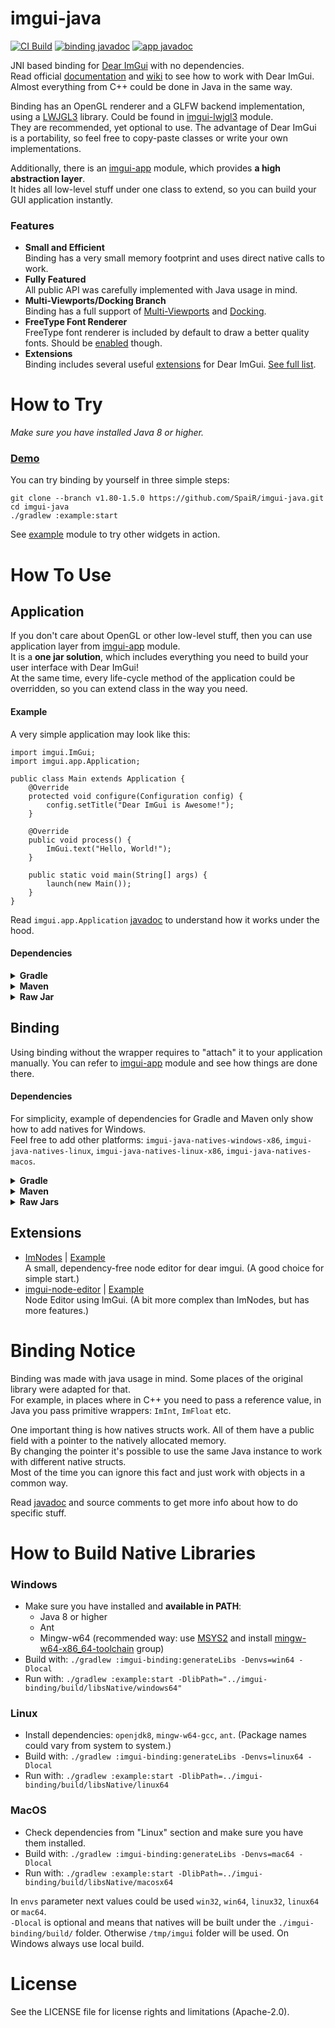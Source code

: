 # imgui-java 
[![CI Build](https://github.com/SpaiR/imgui-java/workflows/CI%20Build/badge.svg)](https://github.com/SpaiR/imgui-java/actions?query=workflow%3A%22CI+Build%22) 
[![binding javadoc](https://javadoc.io/badge2/io.imgui.java/imgui-java-binding/binding_javadoc.svg)](https://javadoc.io/doc/io.imgui.java/imgui-java-binding)
[![app javadoc](https://javadoc.io/badge2/io.imgui.java/imgui-app-binding/app_javadoc.svg)](https://javadoc.io/doc/io.imgui.java/imgui-java-app)

JNI based binding for [Dear ImGui](https://github.com/ocornut/imgui) with no dependencies.<br>
Read official [documentation](https://github.com/ocornut/imgui#usage) and [wiki](https://github.com/ocornut/imgui/wiki) to see how to work with Dear ImGui.
Almost everything from C++ could be done in Java in the same way.

Binding has an OpenGL renderer and a GLFW backend implementation, using a [LWJGL3](https://www.lwjgl.org/) library. Could be found in [imgui-lwjgl3](https://github.com/SpaiR/imgui-java/blob/v1.80-1.5.0/imgui-lwjgl3) module.<br>
They are recommended, yet optional to use. The advantage of Dear ImGui is a portability, so feel free to copy-paste classes or write your own implementations.<br>

Additionally, there is an [imgui-app](https://github.com/SpaiR/imgui-java/blob/v1.80-1.5.0/imgui-app) module, which provides **a high abstraction layer**.<br>
It hides all low-level stuff under one class to extend, so you can build your GUI application instantly.

### Features
- **Small and Efficient**<br>
  Binding has a very small memory footprint and uses direct native calls to work.<br>
- **Fully Featured**<br>
  All public API was carefully implemented with Java usage in mind.<br>
- **Multi-Viewports/Docking Branch**<br>
  Binding has a full support of [Multi-Viewports](https://github.com/ocornut/imgui/wiki/Multi-Viewports) and [Docking](https://github.com/ocornut/imgui/wiki/Docking). <br>
- **FreeType Font Renderer**<br>
  FreeType font renderer is included by default to draw a better quality fonts. Should be [enabled](https://github.com/ocornut/imgui/blob/v1.80/misc/freetype/README.md) though.<br>
- **Extensions**<br>
  Binding includes several useful [extensions](https://github.com/ocornut/imgui/wiki/Useful-Widgets) for Dear ImGui. [See full list](#extensions).

# How to Try
_Make sure you have installed Java 8 or higher._

### [Demo](https://i.imgur.com/c0ds1EZ.gif)

You can try binding by yourself in three simple steps:

```
git clone --branch v1.80-1.5.0 https://github.com/SpaiR/imgui-java.git
cd imgui-java
./gradlew :example:start
```

See [example](https://github.com/SpaiR/imgui-java/blob/v1.80-1.5.0/example) module to try other widgets in action.

# How To Use

## Application
If you don't care about OpenGL or other low-level stuff, then you can use application layer from [imgui-app](https://github.com/SpaiR/imgui-java/blob/v1.80-1.5.0/imgui-app) module.<br>
It is a **one jar solution**, which includes everything you need to build your user interface with Dear ImGui!<br>
At the same time, every life-cycle method of the application could be overridden, so you can extend class in the way you need.

#### Example
A very simple application may look like this:
```
import imgui.ImGui;
import imgui.app.Application;

public class Main extends Application {
    @Override
    protected void configure(Configuration config) {
        config.setTitle("Dear ImGui is Awesome!");
    }

    @Override
    public void process() {
        ImGui.text("Hello, World!");
    }

    public static void main(String[] args) {
        launch(new Main());
    }
}
```
Read `imgui.app.Application` [javadoc](https://javadoc.io/doc/io.imgui.java/imgui-java-app) to understand how it works under the hood.

#### Dependencies

<details>
        <summary><b>Gradle</b></summary>

```
repositories {
    jcenter()
}

dependencies {
    implementation "io.imgui.java:imgui-java-app:1.80-1.5.0"
}
```
</details>

<details>
        <summary><b>Maven</b></summary>

```
<repositories>
    <repository>
        <id>jcenter</id>
        <url>https://jcenter.bintray.com/</url>
    </repository>
</repositories>

<dependencies>
    <dependency>
        <groupId>io.imgui.java</groupId>
        <artifactId>imgui-java-app</artifactId>
        <version>1.80-1.5.0</version>
    </dependency>
</dependencies>
```
</details>

<details>
        <summary><b>Raw Jar</b></summary>

1. Go to the [release page](https://github.com/SpaiR/imgui-java/releases/latest);
2. Download `imgui-app-${version}.jar`;
3. Add the jar to your classpath.
</details>

## Binding
Using binding without the wrapper requires to "attach" it to your application manually.
You can refer to [imgui-app](https://github.com/SpaiR/imgui-java/blob/v1.80-1.5.0/imgui-app) module and see how things are done there.

#### Dependencies
For simplicity, example of dependencies for Gradle and Maven only show how to add natives for Windows.<br>
Feel free to add other platforms: `imgui-java-natives-windows-x86`, `imgui-java-natives-linux`, `imgui-java-natives-linux-x86`, `imgui-java-natives-macos`.

<details>
        <summary><b>Gradle</b></summary>

```
repositories {
    jcenter()
    mavenCentral()
}

ext {
    lwjglVersion = '3.2.3'
    imguiVersion = '1.80-1.5.0'
}

dependencies {
    implementation platform("org.lwjgl:lwjgl-bom:$lwjglVersion")

    ['', '-opengl', '-glfw'].each {
        implementation "org.lwjgl:lwjgl$it:$lwjglVersion"
        implementation "org.lwjgl:lwjgl$it::natives-windows"
    }
    
    implementation "io.imgui.java:imgui-java-binding:$imguiVersion"
    implementation "io.imgui.java:imgui-java-lwjgl3:$imguiVersion"
    
    implementation "io.imgui.java:imgui-java-natives-windows:$imguiVersion"
}
```
</details>

<details>
        <summary><b>Maven</b></summary>

```
<repositories>
    <repository>
        <id>jcenter</id>
        <url>https://jcenter.bintray.com/</url>
    </repository>
</repositories>

<properties>
    <lwjgl.version>3.2.3</lwjgl.version>
    <imgui.java.version>1.80-1.5.0</imgui.java.version>
</properties>

<dependencyManagement>
    <dependencies>
        <dependency>
            <groupId>org.lwjgl</groupId>
            <artifactId>lwjgl-bom</artifactId>
            <version>${lwjgl.version}</version>
            <scope>import</scope>
            <type>pom</type>
        </dependency>
    </dependencies>
</dependencyManagement>

<dependencies>
    <dependency>
        <groupId>org.lwjgl</groupId>
        <artifactId>lwjgl</artifactId>
    </dependency>
    <dependency>
        <groupId>org.lwjgl</groupId>
        <artifactId>lwjgl-glfw</artifactId>
    </dependency>
    <dependency>
        <groupId>org.lwjgl</groupId>
        <artifactId>lwjgl-opengl</artifactId>
    </dependency>
    <dependency>
        <groupId>org.lwjgl</groupId>
        <artifactId>lwjgl</artifactId>
        <classifier>natives-windows</classifier>
    </dependency>
    <dependency>
        <groupId>org.lwjgl</groupId>
        <artifactId>lwjgl-glfw</artifactId>
        <classifier>natives-windows</classifier>
    </dependency>
    <dependency>
        <groupId>org.lwjgl</groupId>
        <artifactId>lwjgl-opengl</artifactId>
        <classifier>natives-windows</classifier>
    </dependency>
    
    <dependency>
        <groupId>io.imgui.java</groupId>
        <artifactId>imgui-java-binding</artifactId>
        <version>${imgui.java.version}</version>
    </dependency>
    <dependency>
        <groupId>io.imgui.java</groupId>
        <artifactId>imgui-java-lwjgl3</artifactId>
        <version>${imgui.java.version}</version>
    </dependency>
    <dependency>
        <groupId>io.imgui.java</groupId>
        <artifactId>imgui-java-natives-windows</artifactId>
        <version>${imgui.java.version}</version>
    </dependency>
</dependencies>
```
</details>

<details>
        <summary><b>Raw Jars</b></summary>

 1. Go to the [release page](https://github.com/SpaiR/imgui-java/releases/latest);
 2. Download `imgui-binding-${version}.jar`, `imgui-lwjgl3-${version}.jar` and binary libraries for your OS;
   - imgui-java.dll - Windows 32bit
   - imgui-java64.dll - Windows 64bit
   - libimgui-java.so - Linux 32bit
   - libimgui-java64.so - Linux 64bit
   - libimgui-java64.dylib - MacOS
 3. Add jars to your classpath;
 4. Provide a VM option: `imgui.library.path` or `java.library.path`. It should point to the folder where you've placed downloaded native libraries.
</details>

## Extensions
- [ImNodes](https://github.com/Nelarius/imnodes/tree/595972941054e9fa453f5a6d5590a51c9e1c98a4) | [Example](https://github.com/SpaiR/imgui-java/blob/v1.80-1.5.0/example/src/main/java/ExampleImNodes.java) <br>
  A small, dependency-free node editor for dear imgui. (A good choice for simple start.)
- [imgui-node-editor](https://github.com/thedmd/imgui-node-editor/tree/687a72f940c76cf5064e13fe55fa0408c18fcbe4) | [Example](https://github.com/SpaiR/imgui-java/blob/v1.80-1.5.0/example/src/main/java/ExampleImGuiNodeEditor.java) <br>
  Node Editor using ImGui. (A bit more complex than ImNodes, but has more features.)

# Binding Notice
Binding was made with java usage in mind. Some places of the original library were adapted for that.<br>
For example, in places where in C++ you need to pass a reference value, in Java you pass primitive wrappers: `ImInt`, `ImFloat` etc.<br>

One important thing is how natives structs work. All of them have a public field with a pointer to the natively allocated memory.<br>
By changing the pointer it's possible to use the same Java instance to work with different native structs.<br>
Most of the time you can ignore this fact and just work with objects in a common way.

Read [javadoc](https://javadoc.io/doc/io.imgui.java/imgui-java-binding) and source comments to get more info about how to do specific stuff.

# How to Build Native Libraries
### Windows
 - Make sure you have installed and **available in PATH**:
    * Java 8 or higher
    * Ant
    * Mingw-w64 (recommended way: use [MSYS2](https://www.msys2.org/) and install [mingw-w64-x86_64-toolchain](https://packages.msys2.org/group/mingw-w64-x86_64-toolchain) group)
 - Build with: `./gradlew :imgui-binding:generateLibs -Denvs=win64 -Dlocal`
 - Run with: `./gradlew :example:start -DlibPath="../imgui-binding/build/libsNative/windows64"`
 
### Linux
 - Install dependencies: `openjdk8`, `mingw-w64-gcc`, `ant`. (Package names could vary from system to system.)
 - Build with: `./gradlew :imgui-binding:generateLibs -Denvs=linux64 -Dlocal`
 - Run with: `./gradlew :example:start -DlibPath=../imgui-binding/build/libsNative/linux64`
 
### MacOS
 - Check dependencies from "Linux" section and make sure you have them installed.
 - Build with: `./gradlew :imgui-binding:generateLibs -Denvs=mac64 -Dlocal`
 - Run with: `./gradlew :example:start -DlibPath=../imgui-binding/build/libsNative/macosx64`

In `envs` parameter next values could be used `win32`, `win64`, `linux32`, `linux64` or `mac64`.<br>
`-Dlocal` is optional and means that natives will be built under the `./imgui-binding/build/` folder. Otherwise `/tmp/imgui` folder will be used.
On Windows always use local build.

# License
See the LICENSE file for license rights and limitations (Apache-2.0).
